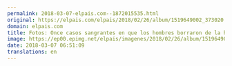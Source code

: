 ```yaml
---
permalink: 2018-03-07-elpais.com--1872015535.html
original: https://elpais.com/elpais/2018/02/26/album/1519649002_373020.html#?ref=rss&format=simple&link=link
domain: elpais.com
title: Fotos: Once casos sangrantes en que los hombres borraron de la historia a mujeres excepcionales
image: https://ep00.epimg.net/elpais/imagenes/2018/02/26/album/1519649002_373020_1520357901_rrss_normal.jpg
date: 2018-03-07 06:51:09
translations: en
---
```


